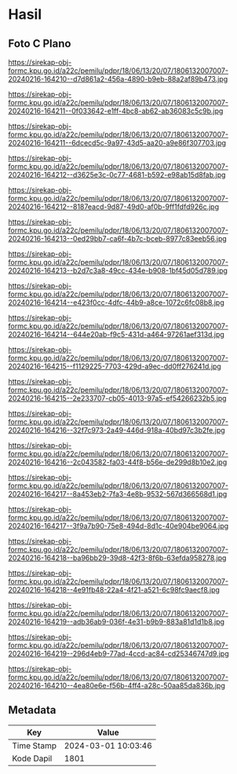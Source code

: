 # Hasil

## Foto C Plano

https://sirekap-obj-formc.kpu.go.id/a22c/pemilu/pdpr/18/06/13/20/07/1806132007007-20240216-164210--d7d861a2-456a-4890-b9eb-88a2af89b473.jpg

https://sirekap-obj-formc.kpu.go.id/a22c/pemilu/pdpr/18/06/13/20/07/1806132007007-20240216-164211--0f033642-e1ff-4bc8-ab62-ab36083c5c9b.jpg

https://sirekap-obj-formc.kpu.go.id/a22c/pemilu/pdpr/18/06/13/20/07/1806132007007-20240216-164211--6dcecd5c-9a97-43d5-aa20-a9e86f307703.jpg

https://sirekap-obj-formc.kpu.go.id/a22c/pemilu/pdpr/18/06/13/20/07/1806132007007-20240216-164212--d3625e3c-0c77-4681-b592-e98ab15d8fab.jpg

https://sirekap-obj-formc.kpu.go.id/a22c/pemilu/pdpr/18/06/13/20/07/1806132007007-20240216-164212--8187eacd-9d87-49d0-af0b-9ff1fdfd926c.jpg

https://sirekap-obj-formc.kpu.go.id/a22c/pemilu/pdpr/18/06/13/20/07/1806132007007-20240216-164213--0ed29bb7-ca6f-4b7c-bceb-8977c83eeb56.jpg

https://sirekap-obj-formc.kpu.go.id/a22c/pemilu/pdpr/18/06/13/20/07/1806132007007-20240216-164213--b2d7c3a8-49cc-434e-b908-1bf45d05d789.jpg

https://sirekap-obj-formc.kpu.go.id/a22c/pemilu/pdpr/18/06/13/20/07/1806132007007-20240216-164214--e423f0cc-4dfc-44b9-a8ce-1072c6fc08b8.jpg

https://sirekap-obj-formc.kpu.go.id/a22c/pemilu/pdpr/18/06/13/20/07/1806132007007-20240216-164214--644e20ab-f9c5-431d-a464-97261aef313d.jpg

https://sirekap-obj-formc.kpu.go.id/a22c/pemilu/pdpr/18/06/13/20/07/1806132007007-20240216-164215--f1129225-7703-429d-a9ec-dd0ff276241d.jpg

https://sirekap-obj-formc.kpu.go.id/a22c/pemilu/pdpr/18/06/13/20/07/1806132007007-20240216-164215--2e233707-cb05-4013-97a5-ef54266232b5.jpg

https://sirekap-obj-formc.kpu.go.id/a22c/pemilu/pdpr/18/06/13/20/07/1806132007007-20240216-164216--32f7c973-2a49-446d-918a-40bd97c3b2fe.jpg

https://sirekap-obj-formc.kpu.go.id/a22c/pemilu/pdpr/18/06/13/20/07/1806132007007-20240216-164216--2c043582-fa03-44f8-b56e-de299d8b10e2.jpg

https://sirekap-obj-formc.kpu.go.id/a22c/pemilu/pdpr/18/06/13/20/07/1806132007007-20240216-164217--8a453eb2-7fa3-4e8b-9532-567d366568d1.jpg

https://sirekap-obj-formc.kpu.go.id/a22c/pemilu/pdpr/18/06/13/20/07/1806132007007-20240216-164217--3f9a7b90-75e8-494d-8d1c-40e904be9064.jpg

https://sirekap-obj-formc.kpu.go.id/a22c/pemilu/pdpr/18/06/13/20/07/1806132007007-20240216-164218--ba96bb29-39d8-42f3-8f6b-63efda958278.jpg

https://sirekap-obj-formc.kpu.go.id/a22c/pemilu/pdpr/18/06/13/20/07/1806132007007-20240216-164218--4e91fb48-22a4-4f21-a521-6c98fc9aecf8.jpg

https://sirekap-obj-formc.kpu.go.id/a22c/pemilu/pdpr/18/06/13/20/07/1806132007007-20240216-164219--adb36ab9-036f-4e31-b9b9-883a81d1d1b8.jpg

https://sirekap-obj-formc.kpu.go.id/a22c/pemilu/pdpr/18/06/13/20/07/1806132007007-20240216-164219--296d4eb9-77ad-4ccd-ac84-cd25346747d9.jpg

https://sirekap-obj-formc.kpu.go.id/a22c/pemilu/pdpr/18/06/13/20/07/1806132007007-20240216-164210--4ea80e6e-f56b-4ff4-a28c-50aa85da836b.jpg


## Metadata

| Key        | Value               |
| ---------- | ------------------- |
| Time Stamp | 2024-03-01 10:03:46 |
| Kode Dapil | 1801                |



